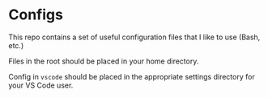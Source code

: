 # Configs

This repo contains a set of useful configuration files that I like to use (Bash, etc.)

Files in the root should be placed in your home directory.

Config in `vscode` should be placed in the appropriate settings directory for your VS Code user.
